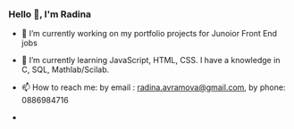 ### Hello 👋, I'm Radina

- 🔭 I’m currently working on my portfolio projects for Junoior Front End jobs
- 🌱 I’m currently learning JavaScript, HTML, CSS. I have a knowledge in C, SQL, Mathlab/Scilab.
-  📫 How to reach me: by email : radina.avramova@gmail.com, by phone: 0886984716

- 

<!--
**RadinaAvramova/RadinaAvramova** is a ✨ _special_ ✨ repository because its `README.md` (this file) appears on your GitHub profile.

Here are some ideas to get you started:


- 👯 I’m looking to collaborate on ...
- 🤔 I’m looking for help with ...
- 💬 Ask me about ...
- 📫 How to reach me: ...
- 😄 Pronouns: ...
- ⚡ Fun fact: ...
-->
